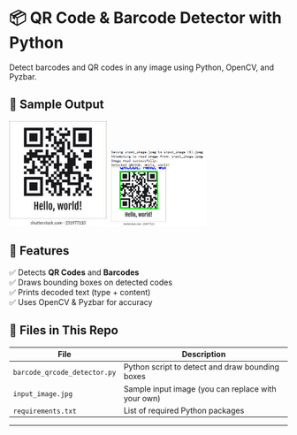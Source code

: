 # 📦 QR Code & Barcode Detector with Python

Detect barcodes and QR codes in any image using Python, OpenCV, and Pyzbar.

## 🧪 Sample Output

<!-- Display two images side by side -->
<p float="left">
  <img src="input_image.jpeg" width="35%" />
  <img src="output2.png" width="35%" />
</p>


## 🚀 Features

✅ Detects **QR Codes** and **Barcodes**  
✅ Draws bounding boxes on detected codes  
✅ Prints decoded text (type + content)  
✅ Uses OpenCV & Pyzbar for accuracy  

## 📂 Files in This Repo

| File                      | Description                                   |
|---------------------------|-----------------------------------------------|
| `barcode_qrcode_detector.py` | Python script to detect and draw bounding boxes |
| `input_image.jpg`         | Sample input image (you can replace with your own) |
| `requirements.txt`        | List of required Python packages              |

---


